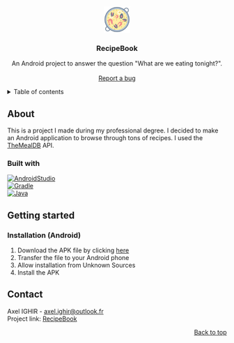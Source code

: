 <div id="readme-top" align="center">
  <img src="https://github.com/Jyess/RecipeBook/blob/master/app/src/main/res/drawable/icon.png" alt="Logo" width="60">

  <h3 align="center">RecipeBook</h3>

  <p align="center">
    An Android project to answer the question "What are we eating tonight?".
    <br><br>
    <a href="https://github.com/Jyess/RecipeBook/issues">Report a bug</a>
  </p>
</div>

<details>
  <summary>Table of contents</summary>
  <ol>
    <li>
      <a href="#about">About</a>
      <ul>
        <li><a href="#built-with">Built with</a></li>
      </ul>
    </li>
    <li>
      <a href="#getting-started">Getting started</a>
      <ul>
        <li><a href="#installation-android">Installation (Android)</a></li>
      </ul>
    </li>
    <li><a href="#contact">Contact</a></li>
  </ol>
</details>

## About
This is a project I made during my professional degree. I decided to make an Android application to browse through tons of recipes. I used the [TheMealDB](https://www.themealdb.com/api.php) API. 

### Built with
[![AndroidStudio][AndroidStudio-img]][AndroidStudio-url]
<br>
[![Gradle][Gradle-img]][Gradle-url]
<br>
[![Java][Java-img]][Java-url]

## Getting started
### Installation (Android)
1. Download the APK file by clicking [here](https://github.com/Jyess/RecipeBook/releases/tag/v1.0)
2. Transfer the file to your Android phone
3. Allow installation from Unknown Sources 
4. Install the APK

## Contact
Axel IGHIR - <a mailto="axel.ighir@outlook.fr">axel.ighir@outlook.fr</a><br>
Project link: [RecipeBook](https://github.com/Jyess/RecipeBook)

<p align="right"><a href="#readme-top">Back to top</a></p>

[AndroidStudio-img]: https://img.shields.io/badge/android%20studio-3DDC84?style=for-the-badge&logo=androidstudio&logoColor=white
[AndroidStudio-url]: https://developer.android.com/studio
[Gradle-img]: https://img.shields.io/badge/gradle-02303A?style=for-the-badge&logo=gradle&logoColor=white
[Gradle-url]: https://gradle.org/
[Java-img]: https://img.shields.io/badge/java-F80000?style=for-the-badge
[Java-url]: https://www.java.com/
